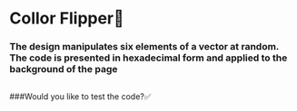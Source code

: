 # Collor Flipper:rainbow:

### The design manipulates six elements of a vector at random. The code is presented in hexadecimal form and applied to the background of the page
![]()

###Would you like to test the code?:white_check_mark:
